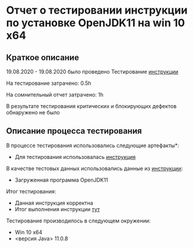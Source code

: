 # Отчет о тестировании инструкции по установке OpenJDK11 на win 10 x64

## Краткое описание

19.08.2020 - 19.08.2020 было проведено Тестирование [инструкции](https://github.com/netology-code/javaqa-homeworks/blob/master/intro/user-manual.md)

На тестирование затрачено: 0.5h

На сомнительный отчет затрачено: 1h

В результате тестирования критических и блокирующих дефектов обнаружено не было

## Описание процесса тестирования

В процессе тестирования использовались следующие артефакты*:
* Для тестирования использовалась [инструкция](https://github.com/netology-code/javaqa-homeworks/blob/master/intro/user-manual.md)

В качестве тестовых данных использовались данные из [инструкции](https://github.com/netology-code/javaqa-homeworks/blob/master/intro/user-manual.md):
* Загруженная программа OpenJDK11

Итог тестирования:
* Данная инструкция корректна
* Итог выполнения инструкции [тут](https://monosnap.com/file/cYKt27u4RS3T3P9ePZcoJqzLjyWIJ1)



Тестирование производилось в следующем окружении:
* Win 10 x64
* <версия Java> 11.0.8
